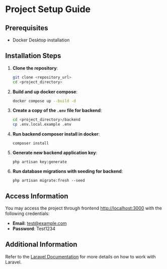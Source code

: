 # Project Setup Guide

## Prerequisites

- Docker Desktop installation

## Installation Steps

1. **Clone the repository**:

   ```bash
   git clone <repository_url>
   cd <project_directory>
   ```

2. **Build and up docker compose**:

   ```bash
   docker compose up --build -d
   ```

3. **Create a copy of the `.env` file for backend**:

   ```bash
   cd <project_directory>/backend
   cp .env.local.example .env
   ```

4. **Run backend composer install in docker**:

   ```docker app bash
   composer install
   ```

5. **Generate new backend application key**:

   ```docker app bash
   php artisan key:generate
   ```

6. **Run database migrations with seeding for backend**:

   ```docker app bash
   php artisan migrate:fresh --seed
   ```

## Access Information

You may access the project through frontend [http://localhost:3000](http://localhost:3000) with the following credentials:

- **Email**: test@example.com
- **Password**: Test1234

## Additional Information

Refer to the [Laravel Documentation](https://laravel.com/docs/11.x) for more details on how to work with Laravel.
